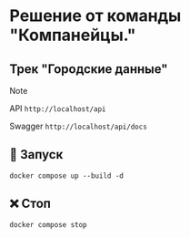 # Решение от команды "Компанейцы."

## Трек "Городские данные"

> [!NOTE]
> API `http://localhost/api`
>
> Swagger `http://localhost/api/docs`

## :rocket: Запуск

```shell
docker compose up --build -d
```

## :x: Стоп

```shell
docker compose stop
```
